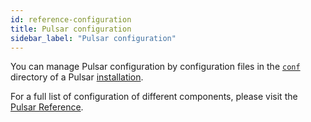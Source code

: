 ```yaml
---
id: reference-configuration
title: Pulsar configuration
sidebar_label: "Pulsar configuration"
---
```


You can manage Pulsar configuration by configuration files in the [`conf`](https://github.com/apache/pulsar/tree/master/conf) directory of a Pulsar [installation](https://pulsar.apache.org/docs/next/getting-started-standalone).

For a full list of configuration of different components, please visit the [Pulsar Reference](https://pulsar.apache.org/reference).
